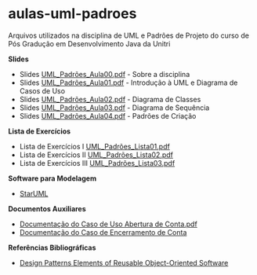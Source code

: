 # aulas-uml-padroes
Arquivos utilizados na disciplina de UML e Padrões de Projeto do curso de Pós Gradução em Desenvolvimento Java da Unitri

**Slides**

- Slides [UML_Padrões_Aula00.pdf](https://github.com/viniciusdepaula/aulas-uml-padroes/blob/master/pdf/UML_Padrões_Aula00.pdf) - Sobre a disciplina
- Slides [UML_Padrões_Aula01.pdf](https://github.com/viniciusdepaula/aulas-uml-padroes/blob/master/pdf/UML_Padrões_Aula01.pdf) - Introdução à UML e Diagrama de Casos de Uso
- Slides [UML_Padrões_Aula02.pdf](https://github.com/viniciusdepaula/aulas-uml-padroes/blob/master/pdf/UML_Padr%C3%B5es_Aula02.pdf) - Diagrama de Classes
- Slides [UML_Padrões_Aula03.pdf](https://github.com/viniciusdepaula/aulas-uml-padroes/blob/master/pdf/UML_Padr%C3%B5es_Aula03.pdf) - Diagrama de Sequência
- Slides [UML_Padrões_Aula04.pdf](https://github.com/viniciusdepaula/aulas-uml-padroes/blob/master/pdf/UML_Padr%C3%B5es_Aula04.pdf) - Padrões de Criação

**Lista de Exercícios**

- Lista de Exercícios I [UML_Padrões_Lista01.pdf](https://github.com/viniciusdepaula/aulas-uml-padroes/blob/master/pdf/UML_Padrões_Lista01.pdf)
- Lista de Exercícios II [UML_Padrões_Lista02.pdf](https://github.com/viniciusdepaula/aulas-uml-padroes/blob/master/pdf/UML%20e%20Padr%C3%B5es%20de%20Projeto%20-%20Lista%20de%20Exerc%C3%ADcios%20II.pdf)
- Lista de Exercícios III [UML_Padrões_Lista03.pdf](https://github.com/viniciusdepaula/aulas-uml-padroes/blob/master/pdf/UML_Padr%C3%B5es_Lista03.pdf)

**Software para Modelagem**

- [StarUML](http://staruml.io)

**Documentos Auxiliares**

- [Documentação do Caso de Uso Abertura de Conta.pdf](https://github.com/viniciusdepaula/aulas-uml-padroes/blob/master/pdf/Documentação%20do%20Caso%20de%20Uso%20Abertura%20de%20Conta.pdf)
- [Documentação do Caso de Encerramento de Conta](https://github.com/viniciusdepaula/aulas-uml-padroes/blob/master/pdf/Documentação%20do%20Caso%20de%20Encerramento%20de%20Conta.pdf)

**Referências Bibliográficas**
- [Design Patterns Elements of Reusable Object-Oriented Software](https://github.com/viniciusdepaula/aulas-uml-padroes/blob/master/pdf/Erich%20Gamma%2C%20Richard%20Helm%2C%20Ralph%20Johnson%2C%20John%20M.%20Vlissides-Design%20Patterns_%20Elements%20of%20Reusable%20Object-Oriented%20Software%20%20-Addison-Wesley%20Professional%20(1994).pdf)
